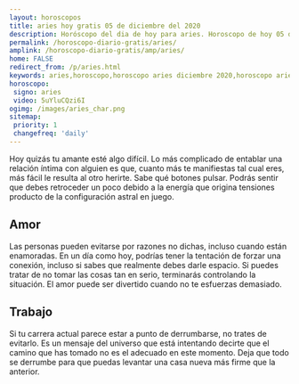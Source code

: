 ```yaml
---
layout: horoscopos
title: aries hoy gratis 05 de diciembre del 2020 
description: Horóscopo del dia de hoy para aries. Horoscopo de hoy 05 de diciembre del 2020. Las predicciones de amor, trabajo, vida personal gratis.
permalink: /horoscopo-diario-gratis/aries/
amplink: /horoscopo-diario-gratis/amp/aries/
home: FALSE
redirect_from: /p/aries.html
keywords: aries,horoscopo,horoscopo aries diciembre 2020,horoscopo aries hoy,tarot aries diciembre 2020,horoscopo aries,tarot aries hoy,horoscopo de hoy,horoscopo diario,tarot del amor,horoscopo de hoy aries,horoscopo diario del tarot, Horoscopo de hoy aries 05 de diciembre del 2020,horóscopo del día,signos zodiacales 2020, el horoscopo de hoy
horoscopo:
 signo: aries
 video: 5uYluCQzi6I
ogimg: /images/aries_char.png
sitemap:
 priority: 1
 changefreq: 'daily'
---
```



Hoy quizás tu amante esté algo difícil. Lo más complicado de entablar una relación íntima con alguien es que, cuanto más te manifiestas tal cual eres, más fácil le resulta al otro herirte. Sabe qué botones pulsar. Podrás sentir que debes retroceder un poco debido a la energía que origina tensiones producto de la configuración astral en juego.

## Amor

Las personas pueden evitarse por razones no dichas, incluso cuando están enamoradas. En un día como hoy, podrías tener la tentación de forzar una conexión, incluso si sabes que realmente debes darle espacio. Si puedes tratar de no tomar las cosas tan en serio, terminarás controlando la situación. El amor puede ser divertido cuando no te esfuerzas demasiado.

## Trabajo

Si tu carrera actual parece estar a punto de derrumbarse, no trates de evitarlo. Es un mensaje del universo que está intentando decirte que el camino que has tomado no es el adecuado en este momento. Deja que todo se derrumbe para que puedas levantar una casa nueva más firme que la anterior.